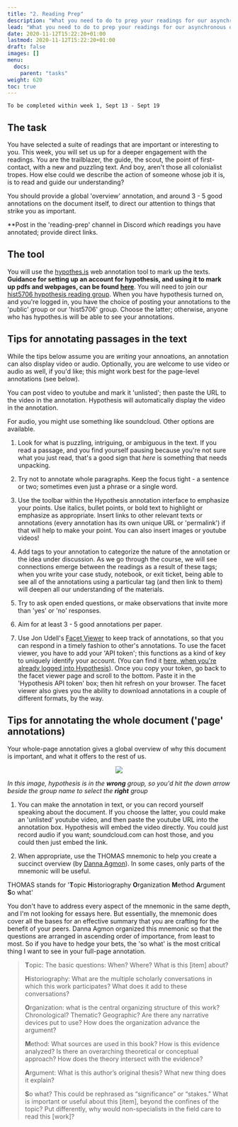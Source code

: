 ```yaml
---
title: "2. Reading Prep"
description: "What you need to do to prep your readings for our asynchronous discussion"
lead: "What you need to do to prep your readings for our asynchronous discussion."
date: 2020-11-12T15:22:20+01:00
lastmod: 2020-11-12T15:22:20+01:00
draft: false
images: []
menu:
  docs:
    parent: "tasks"
weight: 620
toc: true
---
```


```
To be completed within week 1, Sept 13 - Sept 19
```

## The task

You have selected a suite of readings that are important or interesting to you. This week, you will set us up for a deeper engagement with the readings. You are the trailblazer, the guide, the scout, the point of first-contact, with a new and puzzling text. And boy, aren't those all colonialist tropes. How else could we describe the action of someone whose job it is, is to read and guide our understanding?

You should provide a global 'overview' annotation, and around 3 - 5 good annotations on the document itself, to direct our attention to things that strike you as important.

**Post in the 'reading-prep' channel in Discord _which_ readings you have annotated; provide direct links.

## The tool

You will use the [hypothes.is](https://hypothes.is) web annotation tool to mark up the texts. **Guidance for setting up an account for hypothesis, and using it to mark up pdfs and webpages, can be found [here](/docs/tutorials/hypothesis)**. You will need to join our [hist5706 hypothesis reading group](https://hypothes.is/groups/VgaqzeDn/hist5706). When you have hypothesis turned on, and you're logged in, you have the choice of posting your annotations to the 'public' group or our 'hist5706' group. Choose the latter; otherwise, anyone who has hypothes.is will be able to see your annotations.

## Tips for annotating passages in the text

While the tips below assume you are _writing_ your annoations, an annotation can also display video or audio. Optionally, you are welcome to use video or audio as well, if you'd like; this might work best for the page-level annotations (see below).

You can post video to youtube and mark it 'unlisted'; then paste the URL to the video in the annotation. Hypothesis will automatically display the video in the annotation.

For audio, you might use something like soundcloud. Other options are available.

1. Look for what is puzzling, intriguing, or ambiguous in the text. If you read a passage, and you find yourself pausing because you're not sure what you just read, that's a good sign that _here_ is something that needs unpacking.

2. Try not to annotate whole paragraphs. Keep the focus tight - a sentence or two; sometimes even just a phrase or a single word.

3. Use the toolbar within the Hypothesis annotation interface to emphasize your points. Use italics, bullet points, or bold text to highlight or emphasize as appropriate. Insert links to other relevant texts or annotations (every annotation has its own unique URL or 'permalink') if that will help to make your point. You can also insert images or youtube videos!

4. Add tags to your annotation to categorize the nature of the annotation or the idea under discussion. As we go through the course, we will see connections emerge between the readings as a result of these tags; when you write your case study, notebook, or exit ticket, being able to see all of the annotations using a particular tag (and then link to them) will deepen all our understanding of the materials.

5. Try to ask open ended questions, or make observations that invite more than 'yes' or 'no' responses.

6. Aim for at least 3 - 5 good annotations per paper.

7. Use Jon Udell's [Facet Viewer](https://jonudell.info/h/facet/?max=50) to keep track of annotations, so that you can respond in a timely fashion to other's annotations. To use the facet viewer, you have to add your 'API token'; this functions as a kind of key to uniquely identify your account. (You can find it [here, when you're already logged into Hypothesis](https://hypothes.is/profile/developer)). Once you copy your token, go back to the facet viewer page and scroll to the bottom. Paste it in the 'Hypothesis API token' box; then hit refresh on your browser. The facet viewer also gives you the ability to download annotations in a couple of different formats, by the way.

## Tips for annotating the whole document ('page' annotations)

Your whole-page annotation gives a global overview of why this document is important, and what it offers to the rest of us.

<div align="center">

![](/images/pagenote.png)
</div>

_In this image, hypothesis is in the **wrong** group, so you'd hit the down arrow beside the group name to select the **right** group_

1. You can make the annotation in text, or you can record yourself speaking about the document. If you choose the latter, you could make an 'unlisted' youtube video, and then paste the youtube URL into the annotation box. Hypothesis will embed the video directly. You could just record audio if you want; soundcloud.com can host those, and you could then just embed the link.

2. When appropriate, use the THOMAS mnemonic to help you create a succinct overview (by [Danna Agmon](https://dannaagmon.files.wordpress.com/2014/08/thomas-a-useful-mnemonic-for-reading-historical-scholarship1.docx)). In some cases, only parts of the mnemonic will be useful.

THOMAS stands for '**T**opic **H**istoriography **O**rganization **M**ethod **A**rgument **S**o what'

You don't have to address every aspect of the mnemonic in the same depth, and I'm not looking for essays here. But essentially, the mnemonic does cover all the bases for an effective summary that you are crafting for the benefit of your peers. Danna Agmon organized this mnemonic so that the questions are arranged in ascending order of importance, from least to most. So if you have to hedge your bets, the 'so what' is the most critical thing I want to see in your full-page annotation.

> **T**opic: The basic questions: When? Where? What is this [item] about?
>
> **H**istoriography: What are the multiple scholarly conversations in which this work participates? What does it add to these conversations?
>
> **O**rganization: what is the central organizing structure of this work? Chronological? Thematic? Geographic? Are there any narrative devices put to use? How does the organization advance the argument?
>
> **M**ethod: What sources are used in this book? How is this evidence analyzed? Is there an overarching theoretical or conceptual approach? How does the theory intersect with the evidence?
>
> **A**rgument: What is this author’s original thesis? What new thing does it explain?
>
> **S**o what? This could be rephrased as “significance” or “stakes.” What is important or useful about this [item], beyond the confines of the topic? Put differently, why would non-specialists in the field care to read this [work]?    

